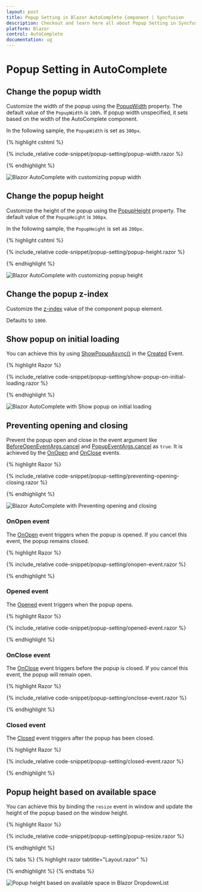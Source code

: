```yaml
---
layout: post
title: Popup Setting in Blazor AutoComplete Component | Syncfusion
description: Checkout and learn here all about Popup Setting in Syncfusion Blazor AutoComplete component and much more.
platform: Blazor
control: AutoComplete
documentation: ug
---
```


# Popup Setting in AutoComplete

## Change the popup width

Customize the width of the popup using the [PopupWidth](https://help.syncfusion.com/cr/blazor/Syncfusion.Blazor.DropDowns.SfDropDownList-2.html#Syncfusion_Blazor_DropDowns_SfDropDownList_2_PopupWidth) property. The default value of the `PopupWidth` is `100%`. If popup width unspecified, it sets based on the width of the AutoComplete component.

In the following sample, the `PopupWidth` is set as `300px`.

{% highlight cshtml %}

{% include_relative code-snippet/popup-setting/popup-width.razor %}

{% endhighlight %}

![Blazor AutoComplete with customizing popup width](./images/popup-setting/blazor_autocomplete_popup-width.png)

## Change the popup height

Customize the height of the popup using the [PopupHeight](https://help.syncfusion.com/cr/blazor/Syncfusion.Blazor.DropDowns.SfDropDownList-2.html#Syncfusion_Blazor_DropDowns_SfDropDownList_2_PopupHeight) property. The default value of the `PopupHeight` is `300px`.

In the following sample, the `PopupHeight` is set as `200px`.

{% highlight cshtml %}

{% include_relative code-snippet/popup-setting/popup-height.razor %}

{% endhighlight %}

![Blazor AutoComplete with customizing popup height](./images/popup-setting/blazor_autocomplete_popup-height.png)

## Change the popup z-index

Customize the [z-index](https://help.syncfusion.com/cr/blazor/Syncfusion.Blazor.DropDowns.SfDropDownBase-1.html#Syncfusion_Blazor_DropDowns_SfDropDownBase_1_ZIndex) value of the component popup element.

Defaults to `1000`.

## Show popup on initial loading

You can achieve this by using [ShowPopupAsync()](https://help.syncfusion.com/cr/blazor/Syncfusion.Blazor.DropDowns.SfDropDownList-2.html#Syncfusion_Blazor_DropDowns_SfDropDownList_2_ShowPopupAsync) in the [Created](https://help.syncfusion.com/cr/blazor/Syncfusion.Blazor.DropDowns.AutoCompleteModel.html#Syncfusion_Blazor_DropDowns_AutoCompleteModel_Created) Event.

{% highlight Razor %}

{% include_relative code-snippet/popup-setting/show-popup-on-initial-loading.razor %}

{% endhighlight %}

![Blazor AutoComplete with Show popup on initial loading](./images/popup-setting/blazor_autocomplete_popup-initial-loading.png)

## Preventing opening and closing

Prevent the popup open and close in the event argument like [BeforeOpenEventArgs.cancel](https://help.syncfusion.com/cr/blazor/Syncfusion.Blazor.DropDowns.BeforeOpenEventArgs.html#Syncfusion_Blazor_DropDowns_BeforeOpenEventArgs_Cancel) and [PopupEventArgs.cancel](https://help.syncfusion.com/cr/blazor/Syncfusion.Blazor.DropDowns.PopupEventArgs.html#Syncfusion_Blazor_DropDowns_PopupEventArgs_Cancel) as `true`. It is achieved by the [OnOpen](https://help.syncfusion.com/cr/blazor/Syncfusion.Blazor.DropDowns.DropDownListEvents-2.html#Syncfusion_Blazor_DropDowns_DropDownListEvents_2_OnOpen) and [OnClose](https://help.syncfusion.com/cr/blazor/Syncfusion.Blazor.DropDowns.DropDownListEvents-2.html#Syncfusion_Blazor_DropDowns_DropDownListEvents_2_OnClose) events. 

{% highlight Razor %}

{% include_relative code-snippet/popup-setting/preventing-opening-closing.razor %}

{% endhighlight %}

![Blazor AutoComplete with Preventing opening and closing](./images/popup-setting/blazor_autocomplete_preventing-opening-closing.png)

### OnOpen event

The [OnOpen](https://help.syncfusion.com/cr/blazor/Syncfusion.Blazor.DropDowns.DropDownListEvents-2.html#Syncfusion_Blazor_DropDowns_DropDownListEvents_2_OnOpen) event triggers when the popup is opened. If you cancel this event, the popup remains closed.

{% highlight Razor %}

{% include_relative code-snippet/popup-setting/onopen-event.razor %}

{% endhighlight %}

### Opened event

The [Opened](https://help.syncfusion.com/cr/blazor/Syncfusion.Blazor.DropDowns.DropDownListEvents-2.html#Syncfusion_Blazor_DropDowns_DropDownListEvents_2_Opened) event triggers when the popup opens.

{% highlight Razor %}

{% include_relative code-snippet/popup-setting/opened-event.razor %}

{% endhighlight %}

### OnClose event

The [OnClose](https://help.syncfusion.com/cr/blazor/Syncfusion.Blazor.DropDowns.DropDownListEvents-2.html#Syncfusion_Blazor_DropDowns_DropDownListEvents_2_OnClose) event triggers before the popup is closed. If you cancel this event, the popup will remain open.

{% highlight Razor %}

{% include_relative code-snippet/popup-setting/onclose-event.razor %}

{% endhighlight %}

### Closed event

The [Closed](https://help.syncfusion.com/cr/blazor/Syncfusion.Blazor.DropDowns.DropDownListEvents-2.html#Syncfusion_Blazor_DropDowns_DropDownListEvents_2_OnClose) event triggers after the popup has been closed.

{% highlight Razor %}

{% include_relative code-snippet/popup-setting/closed-event.razor %}

{% endhighlight %}

## Popup height based on available space

You can achieve this by binding the `resize` event in window and update the height of the popup based on the window height.

{% highlight Razor %}

{% include_relative code-snippet/popup-setting/popup-resize.razor %}

{% endhighlight %}

{% tabs %}
{% highlight razor tabtitle="Layout.razor" %}

<script>
    window.addEventListener("resize", function (e) {
        var wrapper = document.getElementById("autocomplete").parentElement;
        var popupEle = document.getElementById("autocomplete_popup");
        var topVal = wrapper.getBoundingClientRect().top;
        window.innerHeight - topVal;
        if (popupEle) {
            popupEle.style.maxHeight = (window.innerHeight - topVal - 50) + "px";
            popupEle.style.height = (window.innerHeight - topVal - 50) + "px";

        }
    })
</script>

{% endhighlight %}
{% endtabs %}

![Popup height based on available space in Blazor DropdownList](./images/popup-setting/blazor_autocomplete_popup_resize.gif)